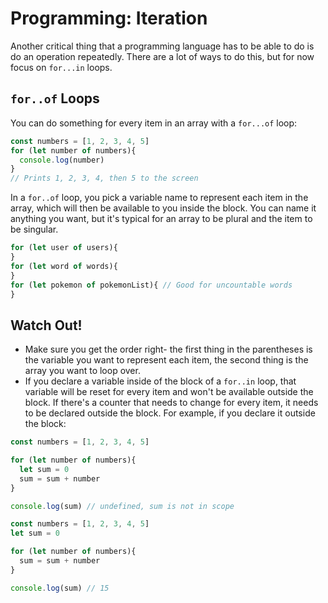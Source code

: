 # Programming: Iteration

Another critical thing that a programming language has to be able to do is do an operation repeatedly. There are a lot of ways to do this, but for now focus on `for...in` loops.

## `for..of` Loops

You can do something for every item in an array with a `for...of` loop:

```js
const numbers = [1, 2, 3, 4, 5]
for (let number of numbers){
  console.log(number)
}
// Prints 1, 2, 3, 4, then 5 to the screen
```

In a `for..of` loop, you pick a variable name to represent each item in the array, which will then be available to you inside the block. You can name it anything you want, but it's typical for an array to be plural and the item to be singular.

```js
for (let user of users){
}
for (let word of words){
}
for (let pokemon of pokemonList){ // Good for uncountable words
}
```

## Watch Out!

* Make sure you get the order right- the first thing in the parentheses is the variable you want to represent each item, the second thing is the array you want to loop over.
* If you declare a variable inside of the block of a `for..in` loop, that variable will be reset for every item and won't be available outside the block. If there's a counter that needs to change for every item, it needs to be declared outside the block. For example, if you declare it outside the block:

```js
const numbers = [1, 2, 3, 4, 5]

for (let number of numbers){
  let sum = 0
  sum = sum + number
}

console.log(sum) // undefined, sum is not in scope
```

```js
const numbers = [1, 2, 3, 4, 5]
let sum = 0

for (let number of numbers){
  sum = sum + number
}

console.log(sum) // 15
```
